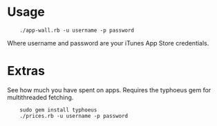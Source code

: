 Usage
=====

        ./app-wall.rb -u username -p password

Where username and password are your iTunes App Store credentials.

Extras
======
See how much you have spent on apps. Requires the typhoeus gem for multithreaded fetching.
        
        sudo gem install typhoeus
        ./prices.rb -u username -p password